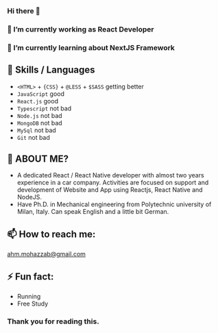 
### Hi there 👋

### 🔭 I’m currently working as React Developer

### 🌱 I’m currently learning about NextJS Framework

## 👯 Skills / Languages
-  `<HTML>` + `{CSS}` + `@LESS` + `$SASS` getting better
-  `JavaScript` good
-  `React.js` good
-  `Typescript` not bad
-  `Node.js` not bad
-  `MongoDB` not bad
-  `MySql` not bad
-  `Git` not bad

## 🤔 ABOUT ME?
-  A dedicated React / React Native developer with almost two years experience in a car company. Activities are focused on support and development of Website and App using Reactjs, React Native and NodeJS. 
-  Have Ph.D. in Mechanical engineering from Polytechnic university of Milan, Italy. Can speak English and a little bit German.
  
## 📫 How to reach me: 
  ahm.mohazzab@gmail.com

## ⚡ Fun fact:
-  Running
-  Free Study

### Thank you for reading this.
